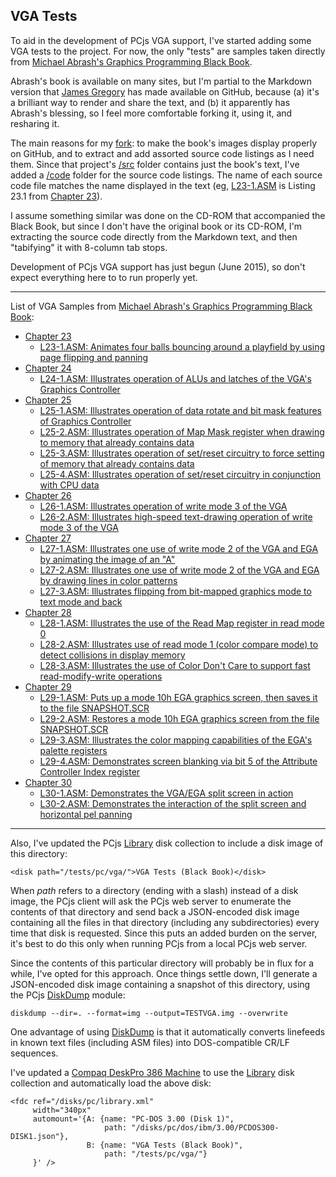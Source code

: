 VGA Tests
---

To aid in the development of PCjs VGA support, I've started adding some VGA tests to the project.  For now, the
only "tests" are samples taken directly from [Michael Abrash's Graphics Programming Black Book](https://github.com/jeffpar/abrash-black-book).

Abrash's book is available on many sites, but I'm partial to the Markdown version that [James Gregory](https://github.com/jagregory)
has made available on GitHub, because (a) it's a brilliant way to render and share the text, and (b) it apparently has
Abrash's blessing, so I feel more comfortable forking it, using it, and resharing it.

The main reasons for my [fork](https://github.com/jeffpar/abrash-black-book): to make the book's
images display properly on GitHub, and to extract and add assorted source code listings as I need them.  Since that
project's [/src](https://github.com/jeffpar/abrash-black-book/tree/master/src) folder contains just the book's text,
I've added a [/code](https://github.com/jeffpar/abrash-black-book/tree/master/code) folder for the source code listings.
The name of each source code file matches the name displayed in the text (eg, [L23-1.ASM](L23-1.ASM) is Listing 23.1
from [Chapter 23](https://github.com/jeffpar/abrash-black-book/blob/master/src/chapter-23.md)).

I assume something similar was done on the CD-ROM that accompanied the Black Book, but since I don't have the original
book or its CD-ROM, I'm extracting the source code directly from the Markdown text, and then "tabifying" it with 8-column
tab stops.

Development of PCjs VGA support has just begun (June 2015), so don't expect everything here to to run properly yet.

---

List of VGA Samples from [Michael Abrash's Graphics Programming Black Book](https://github.com/jeffpar/abrash-black-book):

 * [Chapter 23](https://github.com/jeffpar/abrash-black-book/blob/master/src/chapter-23.md)
	 * [L23-1.ASM: Animates four balls bouncing around a playfield by using page flipping and panning](L23-1.ASM) 
 * [Chapter 24](https://github.com/jeffpar/abrash-black-book/blob/master/src/chapter-24.md)
	 * [L24-1.ASM: Illustrates operation of ALUs and latches of the VGA's Graphics Controller](L24-1.ASM) 
 * [Chapter 25](https://github.com/jeffpar/abrash-black-book/blob/master/src/chapter-25.md)
	 * [L25-1.ASM: Illustrates operation of data rotate and bit mask features of Graphics Controller](L25-1.ASM) 
	 * [L25-2.ASM: Illustrates operation of Map Mask register when drawing to memory that already contains data](L25-2.ASM) 
	 * [L25-3.ASM: Illustrates operation of set/reset circuitry to force setting of memory that already contains data](L25-3.ASM) 
	 * [L25-4.ASM: Illustrates operation of set/reset circuitry in conjunction with CPU data](L25-4.ASM) 
 * [Chapter 26](https://github.com/jeffpar/abrash-black-book/blob/master/src/chapter-26.md)
	 * [L26-1.ASM: Illustrates operation of write mode 3 of the VGA](L26-1.ASM) 
	 * [L26-2.ASM: Illustrates high-speed text-drawing operation of write mode 3 of the VGA](L26-2.ASM) 
 * [Chapter 27](https://github.com/jeffpar/abrash-black-book/blob/master/src/chapter-27.md)
	 * [L27-1.ASM: Illustrates one use of write mode 2 of the VGA and EGA by animating the image of an "A"](L27-1.ASM) 
	 * [L27-2.ASM: Illustrates one use of write mode 2 of the VGA and EGA by drawing lines in color patterns](L27-2.ASM) 
	 * [L27-3.ASM: Illustrates flipping from bit-mapped graphics mode to text mode and back](L27-3.ASM) 
 * [Chapter 28](https://github.com/jeffpar/abrash-black-book/blob/master/src/chapter-28.md)
	 * [L28-1.ASM: Illustrates the use of the Read Map register in read mode 0](L28-1.ASM) 
	 * [L28-2.ASM: Illustrates use of read mode 1 (color compare mode) to detect collisions in display memory](L28-2.ASM) 
	 * [L28-3.ASM: Illustrates the use of Color Don't Care to support fast read-modify-write operations](L28-3.ASM) 
 * [Chapter 29](https://github.com/jeffpar/abrash-black-book/blob/master/src/chapter-29.md)
	 * [L29-1.ASM: Puts up a mode 10h EGA graphics screen, then saves it to the file SNAPSHOT.SCR](L29-1.ASM) 
	 * [L29-2.ASM: Restores a mode 10h EGA graphics screen from the file SNAPSHOT.SCR](L29-2.ASM) 
	 * [L29-3.ASM: Illustrates the color mapping capabilities of the EGA's palette registers](L29-3.ASM) 
	 * [L29-4.ASM: Demonstrates screen blanking via bit 5 of the Attribute Controller Index register](L29-4.ASM) 
 * [Chapter 30](https://github.com/jeffpar/abrash-black-book/blob/master/src/chapter-30.md)
	 * [L30-1.ASM: Demonstrates the VGA/EGA split screen in action](L30-1.ASM) 
	 * [L30-2.ASM: Demonstrates the interaction of the split screen and horizontal pel panning](L30-2.ASM) 

---

Also, I've updated the PCjs [Library](/disks/pc/library.xml) disk collection to include a disk image of this directory:

	<disk path="/tests/pc/vga/">VGA Tests (Black Book)</disk>

When *path* refers to a directory (ending with a slash) instead of a disk image, the PCjs client will ask the PCjs web
server to enumerate the contents of that directory and send back a JSON-encoded disk image containing all the files in
that directory (including any subdirectories) every time that disk is requested.  Since this puts an added burden on the
server, it's best to do this only when running PCjs from a local PCjs web server.

Since the contents of this particular directory will probably be in flux for a while, I've opted for this approach.
Once things settle down, I'll generate a JSON-encoded disk image containing a snapshot of this directory, using the
PCjs [DiskDump](/modules/diskdump/) module:

	diskdump --dir=. --format=img --output=TESTVGA.img --overwrite

One advantage of using [DiskDump](/modules/diskdump/) is that it automatically converts linefeeds in known text files
(including ASM files) into DOS-compatible CR/LF sequences.

I've updated a [Compaq DeskPro 386 Machine](/devices/pc/machine/compaq/deskpro386/vga/2048kb/) to use the
[Library](/disks/pc/library.xml) disk collection and automatically load the above disk:

	<fdc ref="/disks/pc/library.xml"
	     width="340px"
	     automount='{A: {name: "PC-DOS 3.00 (Disk 1)",
	                     path: "/disks/pc/dos/ibm/3.00/PCDOS300-DISK1.json"},
	                 B: {name: "VGA Tests (Black Book)",
	                     path: "/tests/pc/vga/"}
	     }' />
